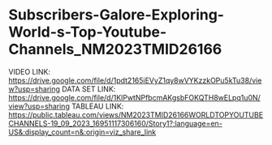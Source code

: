 # Subscribers-Galore-Exploring-World-s-Top-Youtube-Channels_NM2023TMID26166
VIDEO LINK:  	 https://drive.google.com/file/d/1pdt2165iEVyZ1qy8wVYKzzkOPu5kTu38/view?usp=sharing
DATA SET LINK:
https://drive.google.com/file/d/1KlPwtNPfbcmAKgsbFOKQTH8wELpq1u0N/view?usp=sharing
TABLEAU LINK:
https://public.tableau.com/views/NM2023TMID26166WORLDTOPYOUTUBECHANNELS-19_09_2023_16951117306160/Story1?:language=en-US&:display_count=n&:origin=viz_share_link
